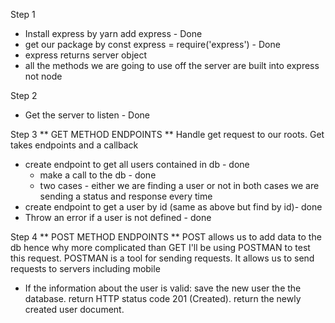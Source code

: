 Step 1
- Install express by yarn add express - Done
- get our package by const express = require('express') - Done
- express returns server object 
- all the methods we are going to use off the server are built into express not node

Step 2
- Get the server to listen - Done 

Step 3 ** GET METHOD ENDPOINTS **
Handle get request to our roots. Get takes endpoints and a callback 
- create endpoint to get all users contained in db - done
    - make a call to the db - done
    - two cases - either we are finding a user or not
    in both cases we are sending a status and response every time 
- create endpoint to get a user by id (same as above but find by id)- done
- Throw an error if a user is not defined - done

Step 4 ** POST METHOD ENDPOINTS **
POST allows us to add data to the db hence why more complicated than GET
I'll be using POSTMAN to test this request. POSTMAN is a tool for sending requests. It allows us to send requests to servers including mobile
- If the information about the user is valid:
save the new user the the database.
return HTTP status code 201 (Created).
return the newly created user document.